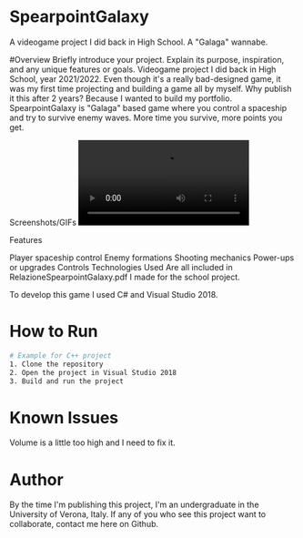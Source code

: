 # SpearpointGalaxy
 A videogame project I did back in High School. A "Galaga" wannabe.
 
#Overview
Briefly introduce your project. Explain its purpose, inspiration, and any unique features or goals.
Videogame project I did back in High School, year 2021/2022. Even though it's a really bad-designed game, it was my first time projecting and building a game all by myself. Why publish it this after 2 years? Because I wanted to build my portfolio. 
SpearpointGalaxy is "Galaga" based game where you control a spaceship and try to survive enemy waves. More time you survive, more points you get. 

Screenshots/GIFs
![Video demonstration](SpearpointGalaxyVideo.mp4)

Features

Player spaceship control
Enemy formations
Shooting mechanics
Power-ups or upgrades
Controls
Technologies Used
Are all included in RelazioneSpearpointGalaxy.pdf I made for the school project. 

To develop this game I used C# and Visual Studio 2018.

# How to Run

```bash
# Example for C++ project
1. Clone the repository
2. Open the project in Visual Studio 2018
3. Build and run the project
```
# Known Issues
Volume is a little too high and I need to fix it. 

# Author
By the time I'm publishing this project, I'm an undergraduate in the University of Verona, Italy. If any of you who see this project want to collaborate, contact me here on Github. 
